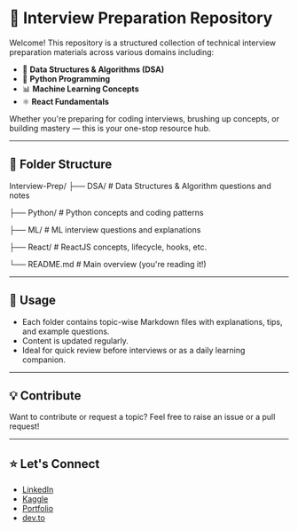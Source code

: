 # 💼 Interview Preparation Repository

Welcome! This repository is a structured collection of technical interview preparation materials across various domains including:

- 🔢 **Data Structures & Algorithms (DSA)**
- 🐍 **Python Programming**
- 📊 **Machine Learning Concepts**
- ⚛️ **React Fundamentals**

Whether you're preparing for coding interviews, brushing up concepts, or building mastery — this is your one-stop resource hub.

---

## 📁 Folder Structure

Interview-Prep/
├── DSA/ # Data Structures & Algorithm questions and notes

├── Python/ # Python concepts and coding patterns

├── ML/ # ML interview questions and explanations

├── React/ # ReactJS concepts, lifecycle, hooks, etc.

└── README.md # Main overview (you're reading it!)


---

## 📌 Usage

- Each folder contains topic-wise Markdown files with explanations, tips, and example questions.
- Content is updated regularly.
- Ideal for quick review before interviews or as a daily learning companion.

---

## 💡 Contribute

Want to contribute or request a topic? Feel free to raise an issue or a pull request!

---

## ⭐ Let's Connect

- [LinkedIn](https://www.linkedin.com/in/mahira-banu/)
- [Kaggle](https://www.kaggle.com/mahiradev)
- [Portfolio](https://mahirabanu.com)
- [dev.to](https://dev.to/mahira_banu) 
